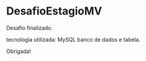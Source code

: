 # DesafioEstagioMV
Desafio finalizado.


tecnologia utilizada: MySQL
banco de dados e tabela.

Obrigada!
